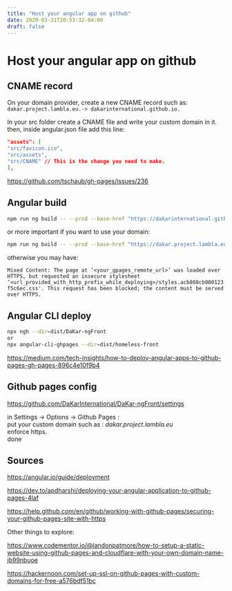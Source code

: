 ```yaml
---
title: "Host your angular app on github"
date: 2020-03-31T20:53:32-04:00
draft: false
---
```


# Host your angular app on github
  

## CNAME record
  
On your domain provider, create a new CNAME record such as:   
 `dakar.project.lambla.eu.-> dakarinternational.github.io.` 
  
In your src folder create a CNAME file and write your custom domain in it.    
then, inside angular.json file add this line:       

```json
"assets": [  
"src/favicon.ico",  
"src/assets",  
"src/CNAME" // This is the change you need to make.  
],
```
  
https://github.com/tschaub/gh-pages/issues/236
  


## Angular build
  
```bash
npm run ng build -- --prod --base-href "https://dakarinternational.github.io/DaKar-ngFront/"
```

or more important if you want to use your domain:     
```bash  
npm run ng build -- --prod --base-href "https://dakar.project.lambla.eu/"
```  
  
otherwise you may have:    

`Mixed Content: The page at ‘<your_gpages_remote_url>’ was loaded over HTTPS, but requested an insecure stylesheet ‘<url_provided_with_http_prefix_while_deploying>/styles.acb808cb000123f5c6ec.css'. This request has been blocked; the content must be served over HTTPS.`

  
## Angular CLI deploy 
  
```bash
npx ngh --dir=dist/DaKar-ngFront  
or  
npx angular-cli-ghpages --dir=dist/homeless-front
```

https://medium.com/tech-insights/how-to-deploy-angular-apps-to-github-pages-gh-pages-896c4e10f9b4
  
## Github pages config
  

https://github.com/DaKarInternational/DaKar-ngFront/settings
    
in Settings -> Options -> Github Pages :    
put your custom domain such as :  *dakar.project.lambla.eu*    
enforce https.    
done    
  

## Sources
  
https://angular.io/guide/deployment
    
https://dev.to/apdharshi/deploying-your-angular-application-to-github-pages-4laf
    
https://help.github.com/en/github/working-with-github-pages/securing-your-github-pages-site-with-https
  
  
Other things to explore:    
    
https://www.codementor.io/@landonpatmore/how-to-setup-a-static-website-using-github-pages-and-cloudflare-with-your-own-domain-name-jb99nbuoe
    
https://hackernoon.com/set-up-ssl-on-github-pages-with-custom-domains-for-free-a576bdf51bc    


<!--stackedit_data:
eyJoaXN0b3J5IjpbLTIwODM3MTQ5MTUsLTIwMzg1MDMxNzVdfQ
==
-->